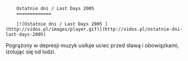 
        Ostatnie dni / Last Days 2005 
        =============
        
        [![Ostatnie dni / Last Days 2005 ](http://vidos.pl/images/player.gif)](http://vidos.pl/ostatnie-dni-last-days-2005)
        
        
 Pogrążony w depresji muzyk usiłuje uciec przed sławą i obowiązkami, izolując się od ludzi.
    